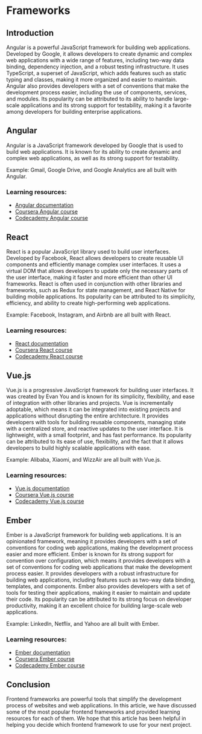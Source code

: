 # Frameworks

## Introduction

Angular is a powerful JavaScript framework for building web applications. Developed by Google, it allows developers to create dynamic and complex web applications with a wide range of features, including two-way data binding, dependency injection, and a robust testing infrastructure. It uses TypeScript, a superset of JavaScript, which adds features such as static typing and classes, making it more organized and easier to maintain. Angular also provides developers with a set of conventions that make the development process easier, including the use of components, services, and modules. Its popularity can be attributed to its ability to handle large-scale applications and its strong support for testability, making it a favorite among developers for building enterprise applications.

## Angular

Angular is a JavaScript framework developed by Google that is used to build web applications. It is known for its ability to create dynamic and complex web applications, as well as its strong support for testability.

Example: Gmail, Google Drive, and Google Analytics are all built with Angular.

### Learning resources:

* [Angular documentation](https://angular.io/docs)
* [Coursera Angular course](https://www.coursera.org/learn/angular)
* [Codecademy Angular course](https://www.codecademy.com/learn/learn-angularjs)

## React

React is a popular JavaScript library used to build user interfaces. Developed by Facebook, React allows developers to create reusable UI components and efficiently manage complex user interfaces. It uses a virtual DOM that allows developers to update only the necessary parts of the user interface, making it faster and more efficient than other UI frameworks. React is often used in conjunction with other libraries and frameworks, such as Redux for state management, and React Native for building mobile applications. Its popularity can be attributed to its simplicity, efficiency, and ability to create high-performing web applications.

Example: Facebook, Instagram, and Airbnb are all built with React.

### Learning resources:

* [React documentation](https://reactjs.org/docs/getting-started.html)
* [Coursera React course](https://www.coursera.org/learn/react)
* [Codecademy React course](https://www.codecademy.com/learn/react-101)

## Vue.js

Vue.js is a progressive JavaScript framework for building user interfaces. It was created by Evan You and is known for its simplicity, flexibility, and ease of integration with other libraries and projects. Vue is incrementally adoptable, which means it can be integrated into existing projects and applications without disrupting the entire architecture. It provides developers with tools for building reusable components, managing state with a centralized store, and reactive updates to the user interface. It is lightweight, with a small footprint, and has fast performance. Its popularity can be attributed to its ease of use, flexibility, and the fact that it allows developers to build highly scalable applications with ease.

Example: Alibaba, Xiaomi, and WizzAir are all built with Vue.js.

### Learning resources:

* [Vue.js documentation](https://vuejs.org/v2/guide/)
* [Coursera Vue.js course](https://www.coursera.org/learn/vue-js)
* [Codecademy Vue.js course](https://www.codecademy.com/learn/learn-vue-js)

## Ember

Ember is a JavaScript framework for building web applications. It is an opinionated framework, meaning it provides developers with a set of conventions for coding web applications, making the development process easier and more efficient. Ember is known for its strong support for convention over configuration, which means it provides developers with a set of conventions for coding web applications that make the development process easier. It provides developers with a robust infrastructure for building web applications, including features such as two-way data binding, templates, and components. Ember also provides developers with a set of tools for testing their applications, making it easier to maintain and update their code. Its popularity can be attributed to its strong focus on developer productivity, making it an excellent choice for building large-scale web applications.

Example: LinkedIn, Netflix, and Yahoo are all built with Ember.

### Learning resources:

* [Ember documentation](https://emberjs.com/)
* [Coursera Ember course](https://www.coursera.org/learn/ember-js)
* [Codecademy Ember course](https://www.codecademy.com/learn/learn-ember-js)

## Conclusion

Frontend frameworks are powerful tools that simplify the development process of websites and web applications. In this article, we have discussed some of the most popular frontend frameworks and provided learning resources for each of them. We hope that this article has been helpful in helping you decide which frontend framework to use for your next project.




